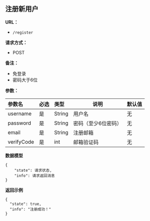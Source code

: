 ## 注册新用户

**URL：** 
- ` /register `
  
**请求方式：**
- POST

**备注：**
- 免登录
- 密码大于6位

**参数：** 

|参数名|必选|类型|说明|默认值|
|:----    |:---|:----- |-----   |------  |
|username |是  |String |用户名   |无 |
|password |是  |String |密码（至少6位密码）   |无 |
|email |是  |String |注册邮箱   |无 |
|verifyCode |是  |int |邮箱验证码   |无 |

 **数据模型**

``` 
{
    "state": 请求状态,
    "info": 请求返回消息
}
```

 **返回示例**

``` 
{
  "state": true,
  "info": "注册成功！"
}
```



